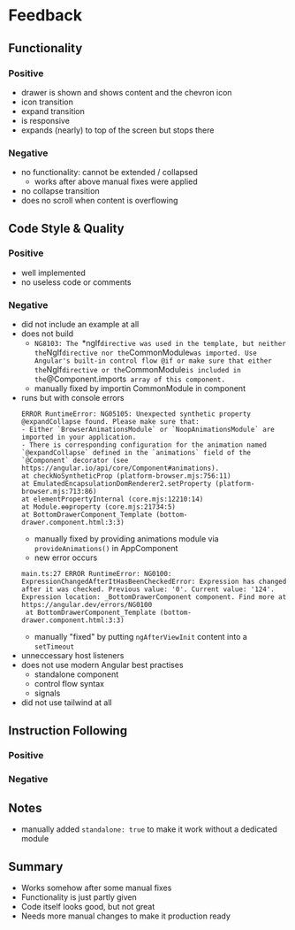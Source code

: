 # Feedback

## Functionality

### Positive

- drawer is shown and shows content and the chevron icon
- icon transition
- expand transition
- is responsive
- expands (nearly) to top of the screen but stops there

### Negative

- no functionality: cannot be extended / collapsed
   - works after above manual fixes were applied
- no collapse transition
- does no scroll when content is overflowing

## Code Style & Quality

### Positive

- well implemented
- no useless code or comments

### Negative

- did not include an example at all
- does not build
    - `NG8103: The `*ngIf` directive was used in the template, but neither the `NgIf` directive nor the `CommonModule` was imported. Use Angular's built-in control flow @if or make sure that either the `NgIf` directive or the `CommonModule` is included in the `@Component.imports` array of this component.`
    - manually fixed by importin CommonModule in component
- runs but with console errors
    ```
    ERROR RuntimeError: NG05105: Unexpected synthetic property @expandCollapse found. Please make sure that:
  - Either `BrowserAnimationsModule` or `NoopAnimationsModule` are imported in your application.
  - There is corresponding configuration for the animation named `@expandCollapse` defined in the `animations` field of the `@Component` decorator (see https://angular.io/api/core/Component#animations).
    at checkNoSyntheticProp (platform-browser.mjs:756:11)
    at EmulatedEncapsulationDomRenderer2.setProperty (platform-browser.mjs:713:86)
    at elementPropertyInternal (core.mjs:12210:14)
    at Module.ɵɵproperty (core.mjs:21734:5)
    at BottomDrawerComponent_Template (bottom-drawer.component.html:3:3)
    ```
   - manually fixed by providing animations module via `provideAnimations()` in AppComponent
   - new error occurs
   ```
   main.ts:27 ERROR RuntimeError: NG0100: ExpressionChangedAfterItHasBeenCheckedError: Expression has changed after it was checked. Previous value: '0'. Current value: '124'. Expression location: _BottomDrawerComponent component. Find more at https://angular.dev/errors/NG0100
    at BottomDrawerComponent_Template (bottom-drawer.component.html:3:3)
    ```
   - manually "fixed" by putting `ngAfterViewInit` content into a `setTimeout`
- unneccessary host listeners
- does not use modern Angular best practises
    - standalone component
    - control flow syntax
    - signals
- did not use tailwind at all

## Instruction Following

### Positive

### Negative

## Notes

- manually added `standalone: true` to make it work without a dedicated module

## Summary

- Works somehow after some manual fixes
- Functionality is just partly given
- Code itself looks good, but not great
- Needs more manual changes to make it production ready
